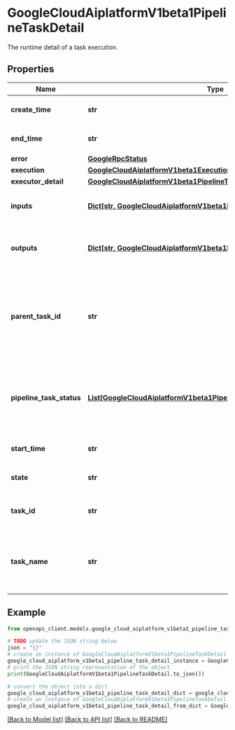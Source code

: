 # GoogleCloudAiplatformV1beta1PipelineTaskDetail

The runtime detail of a task execution.

## Properties

Name | Type | Description | Notes
------------ | ------------- | ------------- | -------------
**create_time** | **str** | Output only. Task create time. | [optional] [readonly] 
**end_time** | **str** | Output only. Task end time. | [optional] [readonly] 
**error** | [**GoogleRpcStatus**](GoogleRpcStatus.md) |  | [optional] 
**execution** | [**GoogleCloudAiplatformV1beta1Execution**](GoogleCloudAiplatformV1beta1Execution.md) |  | [optional] 
**executor_detail** | [**GoogleCloudAiplatformV1beta1PipelineTaskExecutorDetail**](GoogleCloudAiplatformV1beta1PipelineTaskExecutorDetail.md) |  | [optional] 
**inputs** | [**Dict[str, GoogleCloudAiplatformV1beta1PipelineTaskDetailArtifactList]**](GoogleCloudAiplatformV1beta1PipelineTaskDetailArtifactList.md) | Output only. The runtime input artifacts of the task. | [optional] [readonly] 
**outputs** | [**Dict[str, GoogleCloudAiplatformV1beta1PipelineTaskDetailArtifactList]**](GoogleCloudAiplatformV1beta1PipelineTaskDetailArtifactList.md) | Output only. The runtime output artifacts of the task. | [optional] [readonly] 
**parent_task_id** | **str** | Output only. The id of the parent task if the task is within a component scope. Empty if the task is at the root level. | [optional] [readonly] 
**pipeline_task_status** | [**List[GoogleCloudAiplatformV1beta1PipelineTaskDetailPipelineTaskStatus]**](GoogleCloudAiplatformV1beta1PipelineTaskDetailPipelineTaskStatus.md) | Output only. A list of task status. This field keeps a record of task status evolving over time. | [optional] [readonly] 
**start_time** | **str** | Output only. Task start time. | [optional] [readonly] 
**state** | **str** | Output only. State of the task. | [optional] [readonly] 
**task_id** | **str** | Output only. The system generated ID of the task. | [optional] [readonly] 
**task_name** | **str** | Output only. The user specified name of the task that is defined in pipeline_spec. | [optional] [readonly] 

## Example

```python
from openapi_client.models.google_cloud_aiplatform_v1beta1_pipeline_task_detail import GoogleCloudAiplatformV1beta1PipelineTaskDetail

# TODO update the JSON string below
json = "{}"
# create an instance of GoogleCloudAiplatformV1beta1PipelineTaskDetail from a JSON string
google_cloud_aiplatform_v1beta1_pipeline_task_detail_instance = GoogleCloudAiplatformV1beta1PipelineTaskDetail.from_json(json)
# print the JSON string representation of the object
print(GoogleCloudAiplatformV1beta1PipelineTaskDetail.to_json())

# convert the object into a dict
google_cloud_aiplatform_v1beta1_pipeline_task_detail_dict = google_cloud_aiplatform_v1beta1_pipeline_task_detail_instance.to_dict()
# create an instance of GoogleCloudAiplatformV1beta1PipelineTaskDetail from a dict
google_cloud_aiplatform_v1beta1_pipeline_task_detail_from_dict = GoogleCloudAiplatformV1beta1PipelineTaskDetail.from_dict(google_cloud_aiplatform_v1beta1_pipeline_task_detail_dict)
```
[[Back to Model list]](../README.md#documentation-for-models) [[Back to API list]](../README.md#documentation-for-api-endpoints) [[Back to README]](../README.md)


